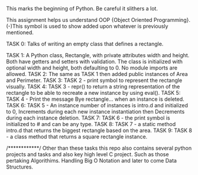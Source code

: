 This marks the beginning of Python.
Be careful it slithers a lot.

This assignment helps us understand OOP {Object Oriented Programming}.
(-)This symbol is used to show added upon whatever is previously mentioned.

TASK 0: Talks of writing an empty class that defines a rectangle.

TASK 1: A Python class, Rectangle, with private attributes width and height.
        Both have getters and setters with validation. The class is initialized with
        optional width and height, both defaulting to 0. No module imports are allowed.
TASK 2: The same as TASK 1 then added public instances of Area and Perimeter.
TASK 3: TASK 2 - print symbol to represent the rectangle visually.
TASK 4: TASK 3 - repr() to return a string representation of the rectangle
        to be able to recreate a new instance by using eval().
TASK 5: TASK 4 - Print the message Bye rectangle... when an instance is deleted.
TASK 6: TASK 5 - An instance number of instances is intro.d and initialized to 0,
        Increments during each new instance instantiation then
        Decrements during each instance deletion.
TASK 7: TASK 6 - the print symbol is initialized to # and can be any type.
TASK 8: TASK 7 - a static method intro.d that returns the biggest rectangle based on the area.
TASK 9: TASK 8 - a class method that returns a square rectangle instance.


/************/
Other than these tasks this repo also contains several python projects and tasks and also
	key high level C project. Such as those pertaking Algorithims.
	Handling Big O Notation and later to come Data Structures.

